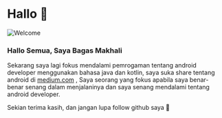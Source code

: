 # Hallo 👋


![Welcome](https://www.gambaranimasi.org/data/media/707/animasi-bergerak-selamat-datang-0291.gif)

### Hallo Semua, Saya Bagas Makhali

Sekarang saya lagi fokus mendalami pemrogaman tentang android developer menggunakan bahasa java dan kotlin, saya suka share tentang android di [medium.com](https://medium.com/@makhalibagas) , Saya seorang yang fokus apabila saya benar-benar senang dalam menjalaninya dan saya senang mendalami tentang android developer.

Sekian terima kasih, dan jangan lupa follow github saya :tada:

<!--
**makhalibagas/makhalibagas** is a ✨ _special_ ✨ repository because its `README.md` (this file) appears on your GitHub profile.
Here are some ideas to get you started:


- 🔭 I’m currently working on ...
- 🌱 I’m currently learning ...
- 👯 I’m looking to collaborate on ...
- 🤔 I’m looking for help with ...
- 💬 Ask me about ...
- 📫 How to reach me: ...
- 😄 Pronouns: ...
- ⚡ Fun fact: ...
-->
